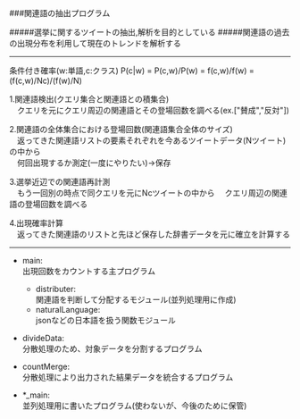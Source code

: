 ###関連語の抽出プログラム

#####選挙に関するツイートの抽出,解析を目的としている
#####関連語の過去の出現分布を利用して現在のトレンドを解析する

***

条件付き確率(w:単語,c:クラス)
P(c|w) = P(c,w)/P(w) = f(c,w)/f(w) = (f(c,w)/Nc)/(f(w)/N)

1.関連語検出(クエリ集合と関連語との積集合)  
　クエリを元にクエリ周辺の関連語とその登場回数を調べる(ex.["賛成","反対"])


2.関連語の全体集合における登場回数(関連語集合全体のサイズ)  
　返ってきた関連語リストの要素それぞれを今あるツイートデータ(Nツイート)の中から  
　何回出現するか測定(一度にやりたい)→保存


3.選挙近辺での関連語再計測  
　もう一回別の時点で同クエリを元にNcツイートの中から
　クエリ周辺の関連語の登場回数を調べる


4.出現確率計算  
　返ってきた関連語のリストと先ほど保存した辞書データを元に確立を計算する

***

- main:   
  出現回数をカウントする主プログラム
  + distributer:   
    関連語を判断して分配するモジュール(並列処理用に作成) 
  + naturalLanguage:   
    jsonなどの日本語を扱う関数モジュール

- divideData:   
  分散処理のため、対象データを分割するプログラム  
- countMerge:   
  分散処理により出力された結果データを統合するプログラム  

- *_main:   
  並列処理用に書いたプログラム(使わないが、今後のために保管)  
